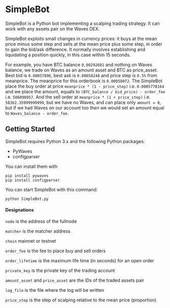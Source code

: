 # SimpleBot

SimpleBot is a Python bot implementing a scalping trading strategy. It can work with any assets pair on the Waves DEX.

SimpleBot exploits small changes in currency prices: it buys at the mean price minus some step and sells at the mean price plus some step, in order to gain the bid/ask difference. It normally involves establishing and liquidating a position quickly, in this case within 15 seconds.

For example, you have BTC balance ```0,00292601``` and nothing on Waves balance, we trade on Waves as an amount asset and BTC as price_asset. Best bid is ```0.00057896```, best ask is ```0.00058248``` and price step is ```0.5%``` from meanprice. The meanprice for this orderbook is ```0.00058072```. The SimpleBot place the buy order at price ```meanprice * (1 - price_step)``` i.e. ```0.0005778164``` and we place the amount, equals to ```(BTC_balance / bid_price) - order_fee``` i.e. ```506090957```. And the sell order at ```meanprice * (1 + price_step)``` i.e. ```58362.35999999999```, but we have no Waves, and can place only ```amount = 0```, but if we had Waves on our account too then we would set an amount equal to ```Waves_balance - order_fee```.

## Getting Started

SimpleBot requires Python 3.x and the following Python packages:

* PyWaves
* configparser 

You can install them with

```
pip install pywaves
pip install configparser 
```

You can start SimpleBot with this command:

```
python SimpleBot.py 
```

#### Designations
```node``` is the address of the fullnode

```matcher``` is the matcher address

```chain```  mainnet or testnet

```order_fee``` is the fee to place buy and sell orders

```order_lifetime``` is the maximum life time (in seconds) for an open order

```private_key``` is the private key of the trading account

```amount_asset``` and ```price_asset``` are the IDs of the traded assets pair

```log_file``` is the file where the log will be written

```price_step``` is the step of scalping relative to the mean price (proportion)
